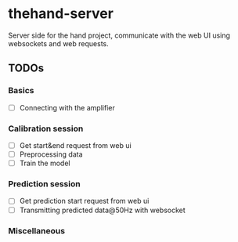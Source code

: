 # thehand-server

Server side for the hand project, communicate with the web UI using websockets and web requests.

## TODOs

### Basics

- [ ] Connecting with the amplifier

### Calibration session

- [ ] Get start&end request from web ui
- [ ] Preprocessing data
- [ ] Train the model

### Prediction session

- [ ] Get prediction start request from web ui
- [ ] Transmitting predicted data@50Hz with websocket

### Miscellaneous
